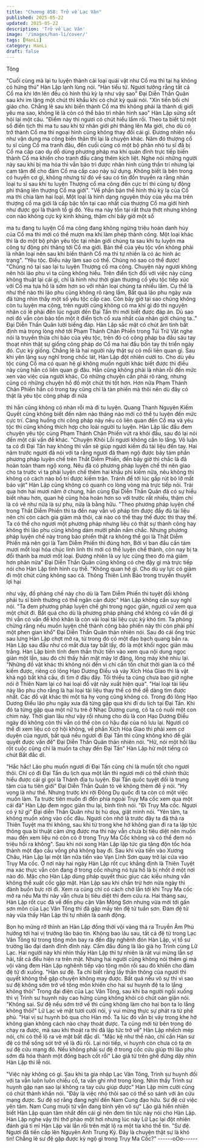 ```yaml
---
title: "Chương 858: Trở về Lạc Vân"
published: 2025-05-22
updated: 2025-05-22
description: 'Trở về Lạc Vân'
image: '/images/han-li/cover/'
tags: [HanLi]
category: HanLi
draft: false
---
```


Tông

"Cuối cùng mà lại tu luyện thành cái loại quái vật như Cổ ma thì
tại hạ không có hứng thú" Hàn Lập lạnh lùng nói.
"Hàn tiểu tử. Ngươi tưởng rằng tất cả Cổ ma khi lớn lên đều có
hình thù kỳ lạ như vậy sao" Đại Diễn Thần Quân sau khi im lặng
một chút thì khẩu khí có chút kỳ quái nói.
"Xin tiền bối chỉ giáo cho. Chẳng lẽ sau khi biến thành Cổ ma thì
không phải là thành dị giới yêu ma sao, không lẽ là còn có thể bảo
trì nhân hình sao" Hàn Lập sửng sốt hỏi lại một câu.
"Điểm này thì ngươi có chút hiểu lầm rồi. Theo ta biết từ một số
điển tịch thì ma tu sau khi từ nhân giới phi thăng lên Ma giới, cho
dù có trở thành Cổ ma thì ngoại hình cũng không thay đổi cái gì.
Đương nhiên nếu như vận dụng ma công biến thân thì lại là
chuyện khác. Năm đó thượng cổ tu sĩ cùng Cổ ma tranh đâu, đến
cuối cùng có một bộ phân nhỏ tu sĩ đã bị Cổ ma cấp cao dụ dỗ
dùng phương pháp ma khí quán đỉnh trực tiếp biến thành Cổ ma
khiến cho tranh đấu càng thêm kịch liệt. Nghe nói những người
này sau khi bị ma hóa thì vẫn bảo trì được nhân hình cùng thần trí
nhưng lại cam tâm để cho đám Cổ ma cấp cao này sử dụng.
Không biết là bên trong có huyền cơ gì, không nhưng từ đó về
sau có tin đồn truyền ra rằng nhân loại tu sĩ sau khi tu luyện
Thượng cổ ma công đến cực trí thì cũng tự động phi thăng lên
thượng Cổ ma giới".
"Về phần bản thể hình thù kỳ lạ của Cổ ma thì chia làm hai loại.
Một loại là hình dạng nguyên thủy của yêu ma trên thượng cổ ma
giới là cấp bậc tồn tại cao nhất của thượng Cổ ma giới hình như
được gọi là thánh tổ gì đó. Yêu ma này tồn tại rất thưa thớt nhưng
không con nào không cực kỳ kinh khủng, thậm chí bây giờ một số

ma tu đang tu luyện Cổ ma công đang không ngừng triệu hoán
danh húy của Cổ ma thì mới có thể mượn ma khí làm phép thành
công. Một loại khác thì là do một bộ phận yêu tộc tại nhân giới
chúng ta sau khi tu luyện ma công tự động phi thăng tới Cổ ma
giới. Bản thể của yêu tộc vốn không phải là nhân loại nên sau khi
biến thành Cổ ma thì tự nhiên là có ác hình ác trạng".
"Yêu tộc. Điều này làm sao có thể. Chúng nó sao có thể được!
"Chúng nó tại sao lại tu luyện Thượng cổ ma công. Chuyện này
ngươi không nên hỏi lão phu vì ta cũng không hiểu. Trên điển tịch
đối với việc này cũng không thuật lại cái gì, chỉ là hình như thời
gian thượng cổ yêu tộc tiếp xúc với Cổ ma tựa hồ là sớm hơn so
với nhân loại chúng ta nhiều lắm. Cụ thể là như thế nào thì lão
phu cũng không rõ ràng lắm, Bất quá lão phu ngày xưa đã từng
nhìn thấy một số yêu tộc cấp cao. Còn bây giờ tại sao chúng
không còn tu luyện ma công, trên người cũng không có ma khí gì
đó thì nguyên nhân có lẽ phải đến lúc ngươi đến Đại Tấn thì mới
biết được đáp án. Dù sao nơi đó vẫn còn bảo tồn một ít điển tịch
cổ xưa nhất của nhân giới chúng ta.." Đại Diễn Thần Quân lười
biếng đáp.
Hàn Lập sắc mặt có chút âm tình bất định mà trong lòng nhớ tới
Phạm Thánh Chân Phiến trong Túi Trữ Vật nghe nói là truyền
thừa chi bảo của yêu tộc, trên đó có công pháp ba đầu sáu tay
thoạt nhìn thật sự giống công pháp do Cổ ma hai đầu bốn tay thi
triển ngày đó. Cực kỳ giống. Chẳng lẽ là hai người này thật sự có
mối liên quan gì.
Sau khi yên lặng suy nghĩ trong chốc lát, Hàn Lập đột nhiên cười
to.
Cho dù yêu tộc cùng Cổ ma có quan hệ gì không muốn người
khác biết được thì điều này cùng hắn có liên quan gì đâu. Hắn
cũng không phải là nhàn rỗi đến mức xen vào việc của người
khác. Có những chuyện cần phải rõ ràng, nhưng cũng có những
chuyện hồ đồ một chút thì tốt hơn.
Hơn nữa Phạm Thánh Chân Phiến hắn có trong tay cũng chỉ là
tàn phiến mà thôi nên dù đây có thật là yêu tộc công pháp đi nữa

thì hắn cũng không có nhàn rỗi mà đi tu luyện.
Quang Thanh Nguyên Kiếm Quyết cũng không biết đến năm nào
tháng nào mới có thể tu luyện đến mức cực trí. Càng huống chi
công pháp này nếu có liên quan đến Cổ ma và yêu tộc thì cũng
không thích hợp cho loài người tu luyện.
Hàn Lập lắc đầu đem chuyện yêu tộc cùng Phạm Thánh Chân
Phiến vứt ra khỏi đầu, sau đó lại nói đến một cái vấn đề khác.
"Chuyện Khôi Lỗi ngươi không cần lo lắng. Vô luận ta có đi Đại
Tấn hay không thì vẫn sẽ giúp ngươi kiếm đủ tài liệu đến tay. Hai
năm trước ngươi đã nói với ta rằng ngươi đã tham ngộ được bảy
tám phần phương pháp luyện chế trên Thất Diễm Phiến, đến bây
giờ thì chắc là đã hoàn toàn tham ngộ xong. Nêu đã có phương
pháp luyện chế thì nên giao cho ta trước vì ta phải luyện chế
thêm hai khẩu phi kiếm nữa, nêu không thì không có cách nào bố
trí được kiếm trận. Tránh để tới lúc gấp rút bỏ lỡ mất bảo vật" Hàn
Lập cũng không có quanh co lòng vòng mà trực tiếp nói.
Trải qua hơn hai mươi năm ở chung, hắn cùng Đại Diễn Thần
Quân đã có sự hiểu biết nhau hơn, quan hệ cũng hòa hoãn hơn
so với trước rất nhiều, thậm chí là có vẻ như nửa là sư phụ, nửa
là bằng hữu.
"Theo phương pháp luyện chế trong Thất Diễm Phiến thì ta đến
nay vẫn vô pháp tìm được đầy đủ tài liệu nên chỉ còn cách gia
giảm mà thôi, cái nào có thể thay thế được thì thay thế. Ta có thể
cho ngươi một phương pháp nhưng liệu có thật sự thành công
hay không thì lão phu cũng không dám mười phần nắm chắc.
Nhưng phương pháp luyện chế này trong bảo phiến thật ra không
thể gọi là Thất Diễm Phiến mà nên gọi là Tam Diễm Phiến thì
đúng hơn, Bởi vì ban đầu cần tám mươi mốt loại hỏa chúc linh
linh thì mới có thể luyện chế thành, còn nay bị ta đổi thành ba
mươi mốt loại. Đương nhiên là uy lực cũng theo đó mà giảm hơn
phân nửa" Đại Diễn Thần Quân cũng không có che đậy gì mà
trực tiếp nói cho Hàn Lập tình hình cụ thể.
"Không quan hệ gì. Cho dù uy lực có giảm đi một chút cũng
không sao cả. Thông Thiên Linh Bảo trong truyền thuyết lợi hại

như vậy, đồ phảng chế này cho dù là Tam Diễm Phiến thì tuyệt
đối không phải tu sĩ bình thường có thể ngăn cản được" Hàn Lập
không cần suy nghĩ nói.
"Ta đem phương pháp luyện chế ghi trong ngọc giản, ngươi cứ
xem qua một chút đi. Bất quá cho dù là phương pháp phảng chế
không có vấn đề gì thì vẫn có vấn đề khó khăn là còn vài loại tài
liệu cực kỳ khó tìm. Ta phỏng chừng rằng nếu muốn luyện chế
thành công bảo phiến này thì còn phải phí một phen gian khổ" Đại
Diễn Thần Quân thản nhiên nói.
Sau đó cái ống trúc sau lưng Hàn Lập chợt mở ra, từ trong đó có
một đạo bạch quang bắn ra. Hàn Lập sau đầu như có mắt đưa tay
bắt lấy, đó là một khối ngọc giản màu trắng.
Hàn Lập bình tĩnh đem thần thức tiến vào xem qua nội dung ngọc
giản một lần, sau đó chỉ thấy hắn mặt mày lơ đãng, lông mày khẽ
nhíu lại.
"Những đồ vật khác thì không nói đến vì chỉ cần tốn chút thời gian
là có thể kiếm được, riêng có lông Hạo Dương Điểu và vảy Xích
Hỏa Giao thì là vật khả ngộ bất khả cầu, đi tìm ở đâu đây. Tối
thiểu ta cũng chưa bao giờ nghe nói ở Thiên Nam lại có hai loại
đồ vật này xuất hiện qua".
"Hai loại tài liệu này lão phu cho rằng là hai loại tài liệu thay thế có
thể dễ dàng tìm được nhất. Các đồ vật khác thì một tia hy vọng
cũng không có. Trong đó lông Hạo Dương Điếu lão phu ngày xưa
đã từng gặp qua khi đi du lịch tại Đại Tấn. Khi đó ta từng gặp qua
một nữ tu trẻ ở Nhạc Dương cung, cô ta có nuôi một con chim
này. Thời gian lâu như vậy rồi nhưng cho dù là con Hạo Dương
Điểu ngày đó không còn thì vẫn có thể còn có hậu đại của nó lưu
lại. Ngươi có thể đi xem liệu có cơ hội không, về phần Xích Hỏa
Giao thì phải xem cơ duyên của ngươi, bất quá nếu ngươi đi Đại
Tấn thì cũng không khó đề giải quyết được vấn đề" Đại Diễn Thần
Quân thản nhiên nói.
"Hừ, nói một hồi lâu rốt cuộc cũng chỉ là muốn ta chạy đến Đại
Tấn" Hàn Lập hừ một tiếng có chút Bất đắc dĩ.

"Hắc hắc! Lão phu muốn ngươi đi Đại Tấn cũng chỉ là muốn tốt
cho ngươi thôi. Chỉ có đi Đại Tấn du lịch qua một lần thì ngươi
mới có thể chính thức hiểu được cái gì gọi là Thánh địa tu luyện.
Đại Tấn quốc tuyệt đối là trung tâm của tu tiên giới" Đại Diễn
Thần Quân tỏ vẻ không thèm để ý nói.
"Hy vọng là như thế. Nhưng trước khi rời Đông Dụ quốc đi ta còn
có một việc muốn làm. Ta trước tiên muốn đi đến phía ngoài Trụy
Ma cốc xem qua một cái đã" Hàn Lập đem ngọc giản thu lại, bình
tĩnh nói.
"Đi Trụy Ma cốc. Ngươi có ý tứ gì" Đại diễn Thần Quân như bị hù
dọa, giật mình nói.
"Yên tâm, ta không muốn xông vào cốc đâu. Ngươi còn nhớ là
trước đây ta đã thả ra Thiên Tuyệt ma thi không, sau khi từ trong
khe hở không gian đi ra ta lập tức thông qua bí thuật cảm ứng
được ma thi này vẫn chưa bị tiêu diệt nên muốn mau đến xem
liệu nó còn có ở trong Trụy Ma Cốc không và có thể đem nó triệu
hồi ra không".
Sau khi nói xong Hàn Lập lập tức gia tăng độn tốc hóa thành một
đạo cầu vồng phá không bay đi.
Sau khi vừa tiến vào Xương Châu, Hàn Lập lại một lần nữa tiến
vào Vạn Lĩnh Sơn quay trở lại cửa vào Trụy Ma cốc.
Ở nơi này hai ngày Hàn Lập rốt cục khẳng định là Thiên Tuyệt ma
xác thực vẫn còn đang ở trong cốc nhưng nó tựa hồ là bị nhốt ở
một nơi nào đó. Mặc cho Hàn Lập dùng pháp quyết thúc giục các
kiểu nhưng vẫn không thể xuất cốc gặp mặt.
Hàn Lập sau khi chần trừ hơn nửa ngày thì đành buồn bực rời đi.
Xem ra cũng chỉ có cách chờ lần tới khi Trụy Ma cốc mở ra nếu
Ma thi này vẫn chưa bị tiêu diệt thì đem cứu ra.
Hai tháng sau, Hàn Lập rốt cục đã về đến phụ cận Vân Mộng Sơn
nhưng vừa mới tới gần sơn môn của Lạc Vân Tông thì đã gặp
mấy tên đệ tử tuần sơn. Đám đệ tử này vừa thấy Hàn Lập thì tự
nhiên là oanh động.

Bọn họ mừng rỡ thỉnh an Hàn Lập đồng thời vội vàng thả ra
Truyền Âm Phù hướng tới hai vị trưởng lão báo tin.
Không bao lâu sau, tất cả đệ tử trong Lạc Vân Tông từ trong tông
môn bay ra đến đây nghênh đón Hàn Lập, vị tổ sư trưởng lão đại
danh đỉnh đỉnh này.
Cầm đầu đúng là lão già họ Trình cùng Lữ Lạc.
Hai người này khi nhìn thấy Hàn Lập thì tự nhiên là rất vui mừng
lẫn sợ hãi, tất cả đều hiện ra trên mặt.
Nhưng hai người cũng không nói thêm gì mà vội vàng đem Hàn
Lập nghênh tiếp vào tông môn rồi sau đó khiến cho đám đệ tử đi
xuống.
"Hàn sư đệ. Ta chỉ biết rằng lấy thần thông của ngươi thì quyết
không thể gặp chuyện không may được. Bất quá nếu vô sự thì vì
sao sư đệ không sớm trở về tông môn khiến cho hai sư huynh đệ
ta lo lắng không thôi" Trong đại điện của Lạc Vân Tông, sau khi
ba người ngồi xuống thì vị Trình sư huynh này cao hứng cùng
không khỏi có chút oán giận nói.
"Không sai. Sư đệ nếu sớm trở về thì cũng không làm cho hai bọn
ta lo lắng không thôi!" Lữ Lạc vẻ mặt tươi cười nói, ý vui mừng
thực sự phát ra từ phế phủ.
"Hai vị sư huynh bỏ qua cho Hàn mổ. Ta lúc đó vẫn bị vây trong
khe hở không gian không cách nào chạy thoát được. Ta cũng mới
từ bên trong đó chạy ra được, mà sau khi thoát ra thì đã lập tức
trở về" Hàn Lập nhếch mép nói, chỉ có thể lộ ra vẻ mặt bất đắc dĩ.
"Mặc kệ như thế nào, chỉ cần Hàn sư đệ có thể sống sót trở về là
đủ rồi. Lại nói tiếp, vi huynh còn chưa có tạ ơn sư đệ cứu mạng
đó.
Nếu không phải sư đệ ở trong cốc cứu giúp thì lão phu sớm đã
hóa thành một đống bạch cốt rồi" Lão giả từ trên ghế đứng dậy
nhìn Hàn Lập thi lễ nói.

"Việc này không có gì. Sau khi ta gia nhập Lạc Vân Tông, Trình
sư huynh đối với ta vẫn luôn luôn chiếu cố, ta vẫn ghi nhớ trong
lòng. Nhìn thấy Trình sư huynh gặp nạn sao lại không ra tay cứu
giúp được" Hàn Lập mỉm cười cũng có chút thành khẩn nói.
"Đây là việc nhỏ thôi sao có thể so sánh với ân cứu mạng được.
Sư đệ sợ rằng đang nghĩ đến Nam Cung đạo hữu. Sư đệ cứ việc
yên tâm. Nam Cung muội tử vẫn đang bình yên vô sự" Lão giả
hiển nhiên biết Hàn Lập quan tâm nhất đến cái gì nên đem tin tức
này nói cho Hàn Lập.
Hàn Lập nghe vậy thì thở phào một hơi nhưng lúc này Lữ Lạc lại
đột nhiên đánh giá tỉ mỉ Hàn Lập vài lần rồi trên mặt lộ ra một tia
khó thể tin.
"Sư đệ. Ngươi đã tiến cấp lên Nguyên Anh Trung Kỳ. Đây là
chuyện thật sự là khó tin! Chẳng lẽ sư đệ gặp được kỳ ngộ gì
trong Trụy Ma Cốc?"
------oOo------
